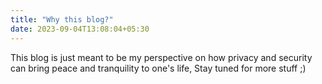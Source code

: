```yaml
---
title: "Why this blog?"
date: 2023-09-04T13:08:04+05:30
---
```


This blog is just meant to be my perspective on how privacy and security can bring peace and tranquility to one's life, Stay tuned for more stuff ;)
